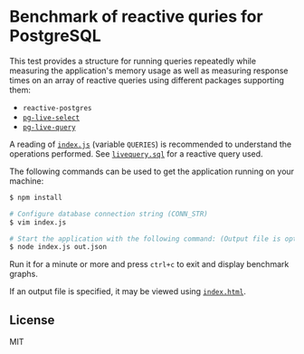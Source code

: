 # Benchmark of reactive quries for PostgreSQL

This test provides a structure for running queries repeatedly while measuring the
application's memory usage as well as measuring response times on an array of
reactive queries using different packages supporting them:
 * `reactive-postgres`
 * [`pg-live-select`](https://github.com/numtel/pg-live-select)
 * [`pg-live-query`](https://github.com/nothingisdead/pg-live-query)

A reading of [`index.js`](./index.js) (variable `QUERIES`) is recommended to understand the operations
performed. See [`livequery.sql`](./livequery.sql) for a reactive query used.

The following commands can be used to get the application running on your machine:

```bash
$ npm install

# Configure database connection string (CONN_STR)
$ vim index.js

# Start the application with the following command: (Output file is optional)
$ node index.js out.json
```

Run it for a minute or more and press `ctrl+c` to exit and display benchmark graphs.

If an output file is specified, it may be viewed using [`index.html`](./index.html).

## License

MIT
